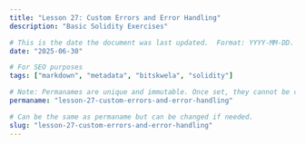 ```yaml
---
title: "Lesson 27: Custom Errors and Error Handling"
description: "Basic Solidity Exercises"

# This is the date the document was last updated.  Format: YYYY-MM-DD.
date: "2025-06-30"

# For SEO purposes
tags: ["markdown", "metadata", "bitskwela", "solidity"]

# Note: Permanames are unique and immutable. Once set, they cannot be changed.  You may change the filename but not this.
permaname: "lesson-27-custom-errors-and-error-handling"

# Can be the same as permaname but can be changed if needed.
slug: "lesson-27-custom-errors-and-error-handling"
---
```

